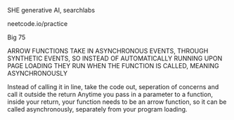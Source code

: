 SHE generative AI, searchlabs

neetcode.io/practice

Big 75

ARROW FUNCTIONS TAKE IN ASYNCHRONOUS EVENTS, THROUGH SYNTHETIC EVENTS, SO INSTEAD OF AUTOMATICALLY RUNNING UPON PAGE LOADING THEY RUN WHEN THE FUNCTION IS CALLED, MEANING ASYNCHRONOUSLY

Instead of calling it in line, take the code out, seperation of concerns and call it outside the return
Anytime you pass in a parameter to a function, inside your return, your function needs to be an arrow function, so it can be called asynchronously, separately from your program loading.